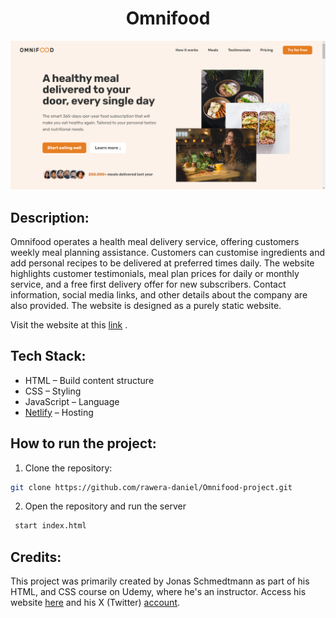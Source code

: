 <h1 align="center">Omnifood </h1>

![A screenshot of the homepage of Omnifood](/img/Screenshot%202023-12-27%20114135.png)

## Description:

Omnifood operates a health meal delivery service, offering customers weekly meal planning assistance. Customers can customise ingredients and add personal recipes to be delivered at preferred times daily. The website highlights customer testimonials, meal plan prices for daily or monthly service, and a free first delivery offer for new subscribers. Contact information, social media links, and other details about the company are also provided. The website is designed as a purely static website.

Visit the website at this [link](https://omnifood-rawera.netlify.app/) .

## Tech Stack:

- HTML – Build content structure
- CSS – Styling
- JavaScript – Language
- [Netlify](https://www.netlify.com/) – Hosting

## How to run the project:

1. Clone the repository:

```bash
git clone https://github.com/rawera-daniel/Omnifood-project.git
```

2. Open the repository and run the server

```bash
 start index.html
```

## Credits:

This project was primarily created by Jonas Schmedtmann as part of his HTML, and CSS course on Udemy, where he's an instructor. Access his website [here](https://codingheroes.io/) and his X (Twitter) [account](https://twitter.com/jonasschmedtman).
